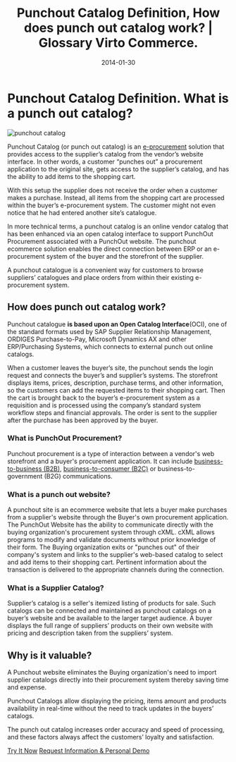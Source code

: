 ﻿---
title: Punchout Catalog Definition, How does punch out catalog work? | Glossary Virto Commerce.
description: How does punchout catalog work? The definition of punch out catalog. 
date: 2014-01-30
canonical: https://virtocommerce.com/glossary/punchout-catalog
permalink: glossary/punchout-catalog
ogimage: https://virtocommerce.com/assets/images/punchout-catalog.jpg
ogtitle: Punchout Catalog Definition, How does it work? Why is it valuable? | Glossary Virto Commerce.
ogsitename: Virtocommerce
twittercard: summary
twittertitle: Virto Commerce
twitterdescription: Virto Commerce is a powerful ecommerce platform that includes everything you need to create an online store and sell online. Try it free with Free Community License
twitterimage: https://virtocommerce.com/assets/images/punchout-catalog.jpg
twittersite: Virtocommerce
layout: glossary
tags : 
- glossary
- punchout-catalog
---
<div class="business-cnt">
	<div class="head __cart">
		<h1 class="title">Punchout Catalog Definition. What is a punch out catalog?</h1>
	</div>
    <div class="col-w">
        <div class="col __col-30 text" style="padding-right: 20px;">
            <img alt="punchout catalog" src="assets/images/punchout-catalog.jpg" />
        </div>
        <div class="col __col-70 text">
            <p>Punchout Catalog (or punch out catalog) is an <a href="{{ '/glossary/e-procurement-software' | absolute_url }}">e-procurement</a> solution that provides access to the supplier’s catalog from the vendor’s website interface. In other words, a customer “punches out” a procurement application to the original site, gets access to the supplier’s catalog, and has the ability to add items to  the shopping cart.</p>
            <p>With this setup the supplier does not receive the order when a customer makes a purchase. Instead, all items from the shopping cart are processed within the buyer’s e-procurement system. The customer  might not even notice that he had entered another site’s catalogue.</p>
        </div>
    </div>
    <div class="text">
        <p>In more technical terms, a punchout catalog is an online vendor catalog that has been enhanced via an open catalog interface to support PunchOut Procurement associated with a PunchOut website. The punchout ecommerce solution enables the direct connection between ERP or an e-procurement system of the buyer and the storefront of the supplier.</p>
        <p>A punchout catalogue is a convenient way for customers to browse suppliers’ catalogues and place orders from within their existing e-procurement system.</p>
	    <h2 class="sub-title">How does punch out catalog work?</h2>
	    <p>Punchout catalogue <strong>is based upon an Open Catalog Interface</strong>(OCI), one of the standard formats used by SAP Supplier Relationship Management, ORDIGES Purchase-to-Pay, Microsoft Dynamics AX and other ERP/Purchasing Systems, which connects to external punch out online catalogs.</p>
        <p>When a customer leaves the buyer’s site, the punchout sends the login request and connects the buyer’s and supplier’s systems. The storefront displays items, prices, description, purchase terms, and other information, so the customers can add the requested items to their shopping cart. Then the cart is brought back to the buyer’s e-procurement system as a requisition and is processed using the company’s standard system workflow steps and financial approvals. The order is sent to the supplier after the purchase has been approved by the buyer.</p>
	    <h3 class="sub-title">What is PunchOut Procurement?</h3>
	    <p>Punchout procurement is a type of interaction between a vendor's web storefront and a buyer's procurement application. It can include <a href="{{ '/glossary/what-is-b2b-ecommerce' | absolute_url }}">business-to-business (B2B)</a>, <a href="{{ '/glossary/what-is-b2c-ecommerce' | absolute_url }}">business-to-consumer (B2C)</a> or business-to-government (B2G) communications.</p>
	    <h3 class="sub-title">What is a punch out website?</h3>
	    <p>A punchout site is an ecommerce website that lets a buyer make purchases from a supplier's website  through the Buyer's own procurement application. The PunchOut Website has the ability to communicate directly with the buying organization's procurement system through cXML. cXML allows programs to modify and validate documents without prior knowledge of their form. The Buying organization exits or "punches out" of their company's system and links to the supplier's web-based catalog to select and add items to their shopping cart. Pertinent information about the transaction is delivered to the appropriate channels during the connection.</p>
	    <h3 class="sub-title">What is a Supplier Catalog?</h3>
	    <p>Supplier’s catalog is a seller's itemized listing of products for sale. Such catalogs can be connected and maintained as punchout catalogs on a buyer’s website and be available to the larger target audience. A buyer displays the full range of suppliers’ products on their own website with pricing and description taken from the suppliers’ system.</p>
	    <h2 class="sub-title">Why is it valuable?</h2>
	    <p>A Punchout website eliminates the Buying organization's need to import supplier catalogs directly into their procurement system thereby saving time and expense.</p>
        <p>Punchout Catalogs allow displaying the pricing, items amount and products availability in real-time without the need to track updates in the buyers’ catalogs.</p>
        <p>The punch out catalog increases order accuracy and speed of processing, and these factors always affect the customers’ loyalty and satisfaction.</p>
    </div>
	<div class="buttons">
		<a class="button fill" href="/try-now">Try It Now</a>
		<a class="button fill" href="/contact-us">Request Information & Personal Demo</a>
	</div>
</div>
